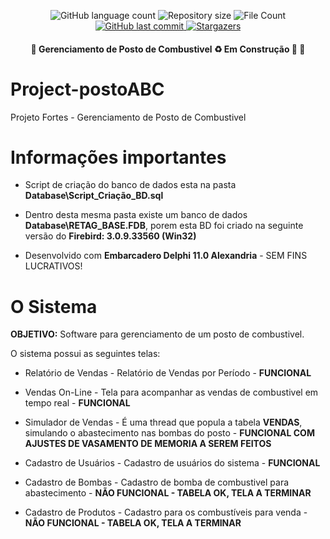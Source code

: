 <p align="center">
  <img alt="GitHub language count" src="https://img.shields.io/github/languages/count/crismassini/Project-postoABC?color=%2304D361">

  <img alt="Repository size" src="https://img.shields.io/github/repo-size/crismassini/Project-postoABC">
  <img alt="File Count" src="https://img.shields.io/github/directory-file-count/crismassini/Project-postoABC">
  
  <a href="https://github.com/crismassini/Project-postoABC/commits/master">
    <img alt="GitHub last commit" src="https://img.shields.io/github/last-commit/crismassini/Project-postoABC">
  </a>
    
   <a href="https://github.com/crismassini/Project-postoABC/stargazers">
    <img alt="Stargazers" src="https://img.shields.io/github/stars/crismassini/Project-postoABC?style=social">
  </a>

</p>
<h4 align="center"> 
	🚧 Gerenciamento de Posto de Combustivel ♻️ Em Construção 🚀 🚧
</h4>


# Project-postoABC
Projeto Fortes - Gerenciamento de Posto de Combustivel

# Informações importantes

* Script de criação do banco de dados esta na pasta **Database\Script_Criação_BD.sql**

* Dentro desta mesma pasta existe um banco de dados  **Database\RETAG_BASE.FDB**, porem esta BD foi criado na seguinte versão do **Firebird: 3.0.9.33560 (Win32)**

* Desenvolvido com **Embarcadero Delphi 11.0 Alexandria** - SEM FINS LUCRATIVOS!

# O Sistema

**OBJETIVO:** Software para gerenciamento de um posto de combustivel.

O sistema possui as seguintes telas:

* Relatório de Vendas - Relatório de Vendas por Período - **FUNCIONAL**
* Vendas On-Line - Tela para acompanhar as vendas de combustivel em tempo real - **FUNCIONAL**

* Simulador de Vendas - É uma thread que popula a tabela **VENDAS**, simulando o abastecimento nas bombas do posto - **FUNCIONAL COM AJUSTES DE VASAMENTO DE MEMORIA A SEREM FEITOS**

* Cadastro de Usuários - Cadastro de usuários do sistema - **FUNCIONAL**
* Cadastro de Bombas - Cadastro de bomba de combustivel para abastecimento - **NÃO FUNCIONAL - TABELA OK, TELA A TERMINAR**
* Cadastro de Produtos - Cadastro para os combustíveis para venda - **NÃO FUNCIONAL - TABELA OK, TELA A TERMINAR**


